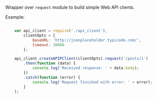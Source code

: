 Wrapper over `request` module to build simple Web API clients.

Example:

```javascript

    var api_client = require('./api_client'),
        clientOpts = {
            baseURL: 'http://jsonplaceholder.typicode.com/',
            timeout: 30000
        };

    api_client.createAPIPClient(clientOpts).request('/posts/1')
        .then(function (data) {
            console.log('Received response: ' + data.body);
        })
        .catch(function (error) {
            console.log('Request finished with error: ' + error);
        }
    );
```


